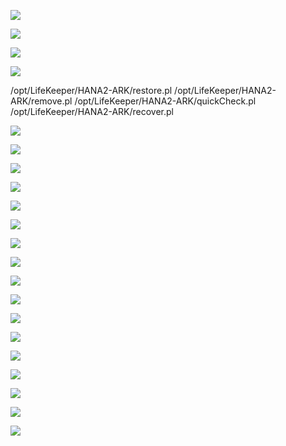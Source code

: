 
![ ](/99_images/HANA/create-resource-hana-1.png)

![ ](/99_images/HANA/create-resource-hana-2.png)

![ ](/99_images/HANA/create-resource-hana-3.png)

![ ](/99_images/HANA/create-resource-hana-4.png)

/opt/LifeKeeper/HANA2-ARK/restore.pl
/opt/LifeKeeper/HANA2-ARK/remove.pl
/opt/LifeKeeper/HANA2-ARK/quickCheck.pl
/opt/LifeKeeper/HANA2-ARK/recover.pl

![ ](/99_images/HANA/create-resource-hana-5.png)

![ ](/99_images/HANA/create-resource-hana-6.png)

![ ](/99_images/HANA/create-resource-hana-7.png)

![ ](/99_images/HANA/create-resource-hana-8.png)

![ ](/99_images/HANA/create-resource-hana-9.png)

![ ](/99_images/HANA/create-resource-hana-10.png)

![ ](/99_images/HANA/create-resource-hana-11.png)

![ ](/99_images/HANA/create-resource-hana-12.png)

![ ](/99_images/HANA/create-resource-hana-13.png)

![ ](/99_images/HANA/create-resource-hana-14.png)

![ ](/99_images/HANA/create-resource-hana-15.png)

![ ](/99_images/HANA/create-resource-hana-16.png)

![ ](/99_images/HANA/create-resource-hana-17.png)

![ ](/99_images/HANA/create-resource-hana-18.png)

![ ](/99_images/HANA/create-resource-hana-19.png)

![ ](/99_images/HANA/create-resource-hana-20.png)

![ ](/99_images/HANA/create-resource-hana-21.png)
